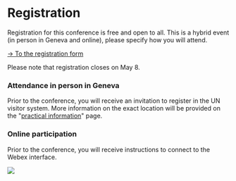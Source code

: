 # Registration

Registration for this conference is free and open to all. This is a hybrid event (in person in Geneva and online), please specify how you will attend.

[→ To the registration form](https://unog.libcal.com/calendar/archivestraining/IntellectualCooperationConference)

Please note that registration closes on May 8. 

### Attendance in person in Geneva

Prior to the conference, you will receive an invitation to register in the UN visitor system. More information on the exact location will be provided on the "[practical information](https://intellectualcooperation.org/informations)" page.

### Online participation

Prior to the conference, you will receive instructions to connect to the Webex interface.

[<img src="https://raw.githubusercontent.com/grandjeanmartin/intellectualcooperation/gh-pages/images/registration.png">](https://unog.libcal.com/calendar/archivestraining/IntellectualCooperationConference)
